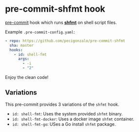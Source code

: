 # pre-commit-shfmt hook

[pre-commit](http://pre-commit.com/) hook which runs **[shfmt](https://github.com/mvdan/sh)** on shell script files.

Example `.pre-commit-config.yaml`:

```yaml
- repo: https://github.com/pecigonzalo/pre-commit-shfmt
  sha: master
  hooks:
    - id: shell-fmt
      args:
        - -i
        - "2"
```

Enjoy the clean code!

## Variations

This pre-commit provides 3 variations of the `shfmt` hook.

- `id: shell-fmt`: Uses the system provided `shfmt` binary.
- `id: shell-fmt-docker`: Uses a docker image `shfmt` container.
- `id: shell-fmt-go`: USes a Go install `shfmt` package.
